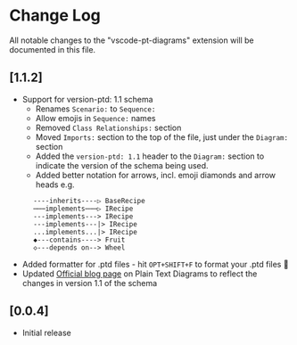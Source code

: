 # Change Log

All notable changes to the "vscode-pt-diagrams" extension will be documented in this file.

## [1.1.2]

- Support for version-ptd: 1.1 schema
    - Renames `Scenario:` to `Sequence:`
    - Allow emojis in `Sequence:` names
    - Removed `Class Relationships:` section
    - Moved `Imports:` section to the top of the file, just under the `Diagram:` section
    - Added the `version-ptd: 1.1` header to the `Diagram:` section to indicate the version of the schema being used.
    - Added better notation for arrows, incl. emoji diamonds and arrow heads e.g.
```
      ----inherits----▷ BaseRecipe
      ⋯⋯⋯implements⋯⋯⋯▷ IRecipe
      ---implements---> IRecipe
      ---implements---|> IRecipe
      ...implements...|> IRecipe
      ◆---contains----> Fruit
      ◇---depends on--> Wheel
```
    
- Added formatter for .ptd files - hit `OPT+SHIFT+F` to format your .ptd files 🎉
- Updated [Official blog page](https://abulka.github.io/blog/2025/01/29/plain-text-diagrams/) on Plain Text Diagrams to reflect the changes in version 1.1 of the schema

## [0.0.4]

- Initial release